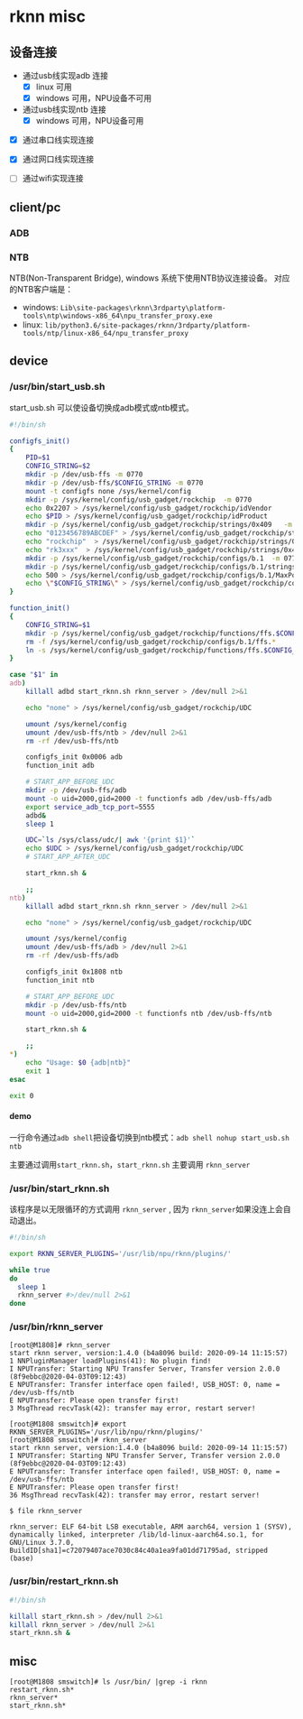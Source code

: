 # rknn misc


## 设备连接

- 通过usb线实现adb 连接
  - [x] linux 可用
  - [x] windows 可用，NPU设备不可用
- 通过usb线实现ntb 连接
  - [x] windows 可用，NPU设备可用
- [x] 通过串口线实现连接
- [x] 通过网口线实现连接
- [ ] 通过wifi实现连接


## client/pc 

### ADB

### NTB
NTB(Non-Transparent Bridge), windows 系统下使用NTB协议连接设备。
对应的NTB客户端是：
- windows: `Lib\site-packages\rknn\3rdparty\platform-tools\ntp\windows-x86_64\npu_transfer_proxy.exe`
- linux: `lib/python3.6/site-packages/rknn/3rdparty/platform-tools/ntp/linux-x86_64/npu_transfer_proxy`


## device
### /usr/bin/start_usb.sh

start_usb.sh 可以使设备切换成adb模式或ntb模式。


``` bash
#!/bin/sh

configfs_init()
{
    PID=$1
    CONFIG_STRING=$2
    mkdir -p /dev/usb-ffs -m 0770
    mkdir -p /dev/usb-ffs/$CONFIG_STRING -m 0770
    mount -t configfs none /sys/kernel/config
    mkdir -p /sys/kernel/config/usb_gadget/rockchip  -m 0770
    echo 0x2207 > /sys/kernel/config/usb_gadget/rockchip/idVendor
    echo $PID > /sys/kernel/config/usb_gadget/rockchip/idProduct
    mkdir -p /sys/kernel/config/usb_gadget/rockchip/strings/0x409   -m 0770
    echo "0123456789ABCDEF" > /sys/kernel/config/usb_gadget/rockchip/strings/0x409/serialnumber
    echo "rockchip"  > /sys/kernel/config/usb_gadget/rockchip/strings/0x409/manufacturer
    echo "rk3xxx"  > /sys/kernel/config/usb_gadget/rockchip/strings/0x409/product
    mkdir -p /sys/kernel/config/usb_gadget/rockchip/configs/b.1  -m 0770
    mkdir -p /sys/kernel/config/usb_gadget/rockchip/configs/b.1/strings/0x409  -m 0770
    echo 500 > /sys/kernel/config/usb_gadget/rockchip/configs/b.1/MaxPower
    echo \"$CONFIG_STRING\" > /sys/kernel/config/usb_gadget/rockchip/configs/b.1/strings/0x409/configuration
}

function_init()
{
    CONFIG_STRING=$1
    mkdir -p /sys/kernel/config/usb_gadget/rockchip/functions/ffs.$CONFIG_STRING
    rm -f /sys/kernel/config/usb_gadget/rockchip/configs/b.1/ffs.*
    ln -s /sys/kernel/config/usb_gadget/rockchip/functions/ffs.$CONFIG_STRING /sys/kernel/config/usb_gadget/rockchip/configs/b.1/ffs.$CONFIG_STRING
}

case "$1" in
adb)
    killall adbd start_rknn.sh rknn_server > /dev/null 2>&1

    echo "none" > /sys/kernel/config/usb_gadget/rockchip/UDC

    umount /sys/kernel/config
    umount /dev/usb-ffs/ntb > /dev/null 2>&1
    rm -rf /dev/usb-ffs/ntb

    configfs_init 0x0006 adb
    function_init adb

    # START_APP_BEFORE_UDC
    mkdir -p /dev/usb-ffs/adb
    mount -o uid=2000,gid=2000 -t functionfs adb /dev/usb-ffs/adb
    export service_adb_tcp_port=5555
    adbd&
    sleep 1

    UDC=`ls /sys/class/udc/| awk '{print $1}'`
    echo $UDC > /sys/kernel/config/usb_gadget/rockchip/UDC
    # START_APP_AFTER_UDC

    start_rknn.sh &

    ;;
ntb)
    killall adbd start_rknn.sh rknn_server > /dev/null 2>&1

    echo "none" > /sys/kernel/config/usb_gadget/rockchip/UDC

    umount /sys/kernel/config
    umount /dev/usb-ffs/adb > /dev/null 2>&1
    rm -rf /dev/usb-ffs/adb

    configfs_init 0x1808 ntb
    function_init ntb

    # START_APP_BEFORE_UDC
    mkdir -p /dev/usb-ffs/ntb
    mount -o uid=2000,gid=2000 -t functionfs ntb /dev/usb-ffs/ntb

    start_rknn.sh &

    ;;
*)
    echo "Usage: $0 {adb|ntb}"
    exit 1
esac

exit 0
```


#### demo
一行命令通过`adb shell`把设备切换到ntb模式：`adb shell nohup start_usb.sh ntb`

主要通过调用`start_rknn.sh`，`start_rknn.sh` 主要调用 `rknn_server`

### /usr/bin/start_rknn.sh

该程序是以无限循环的方式调用 `rknn_server` , 因为 `rknn_server`如果没连上会自动退出。

``` bash
#!/bin/sh

export RKNN_SERVER_PLUGINS='/usr/lib/npu/rknn/plugins/'

while true
do
  sleep 1
  rknn_server #>/dev/null 2>&1
done
```

### /usr/bin/rknn_server


```
[root@M1808]# rknn_server
start rknn server, version:1.4.0 (b4a8096 build: 2020-09-14 11:15:57)
1 NNPluginManager loadPlugins(41): No plugin find!
I NPUTransfer: Starting NPU Transfer Server, Transfer version 2.0.0 (8f9ebbc@2020-04-03T09:12:43)
E NPUTransfer: Transfer interface open failed!, USB_HOST: 0, name = /dev/usb-ffs/ntb
E NPUTransfer: Please open transfer first!
3 MsgThread recvTask(42): transfer may error, restart server!

[root@M1808 smswitch]# export RKNN_SERVER_PLUGINS='/usr/lib/npu/rknn/plugins/'
[root@M1808 smswitch]# rknn_server
start rknn server, version:1.4.0 (b4a8096 build: 2020-09-14 11:15:57)
I NPUTransfer: Starting NPU Transfer Server, Transfer version 2.0.0 (8f9ebbc@2020-04-03T09:12:43)
E NPUTransfer: Transfer interface open failed!, USB_HOST: 0, name = /dev/usb-ffs/ntb
E NPUTransfer: Please open transfer first!
36 MsgThread recvTask(42): transfer may error, restart server!
```


``` 
$ file rknn_server

rknn_server: ELF 64-bit LSB executable, ARM aarch64, version 1 (SYSV), dynamically linked, interpreter /lib/ld-linux-aarch64.so.1, for GNU/Linux 3.7.0, BuildID[sha1]=c72079407ace7030c84c40a1ea9fa01dd71795ad, stripped
(base)
```


### /usr/bin/restart_rknn.sh

``` bash
#!/bin/sh

killall start_rknn.sh > /dev/null 2>&1
killall rknn_server > /dev/null 2>&1
start_rknn.sh &

```

## misc
```
[root@M1808 smswitch]# ls /usr/bin/ |grep -i rknn
restart_rknn.sh*
rknn_server*
start_rknn.sh*
```